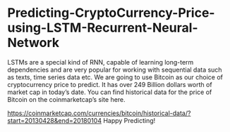 # Predicting-CryptoCurrency-Price-using-LSTM-Recurrent-Neural-Network

LSTMs are a special kind of RNN, capable of learning long-term dependencies and are very popular for working with sequential data such as texts, time series data etc.
We are going to use Bitcoin as our choice of cryptocurrency price to predict. It has over 249 Billion dollars worth of market cap in today’s date. You can find historical data for the price of Bitcoin on the coinmarketcap’s site here. 

https://coinmarketcap.com/currencies/bitcoin/historical-data/?start=20130428&end=20180104
Happy Predicting!
